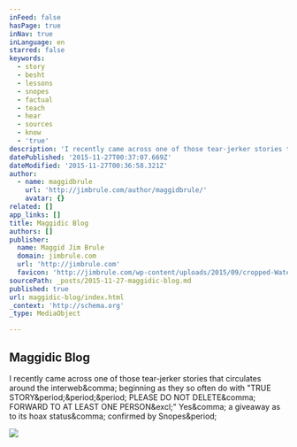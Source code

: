 ```yaml
---
inFeed: false
hasPage: true
inNav: true
inLanguage: en
starred: false
keywords:
  - story
  - besht
  - lessons
  - snopes
  - factual
  - teach
  - hear
  - sources
  - know
  - 'true'
description: 'I recently came across one of those tear-jerker stories that circulates around the interweb, beginning as they so often do with "TRUE STORY... PLEASE DO NOT DELETE, FORWARD TO AT LEAST ONE PERSON!" Yes, a giveaway as to its hoax status, confirmed by Snopes.'
datePublished: '2015-11-27T00:37:07.669Z'
dateModified: '2015-11-27T00:36:58.321Z'
author:
  - name: maggidbrule
    url: 'http://jimbrule.com/author/maggidbrule/'
    avatar: {}
related: []
app_links: []
title: Maggidic Blog
authors: []
publisher:
  name: Maggid Jim Brule
  domain: jimbrule.com
  url: 'http://jimbrule.com'
  favicon: 'http://jimbrule.com/wp-content/uploads/2015/09/cropped-WaterSq.fw_-192x192.png'
sourcePath: _posts/2015-11-27-maggidic-blog.md
published: true
url: maggidic-blog/index.html
_context: 'http://schema.org'
_type: MediaObject

---
```

<article style=""><h1>Maggidic Blog</h1><p>I recently came across one of those tear-jerker stories that circulates around the interweb&amp;comma; beginning as they so often do with "TRUE STORY&amp;period;&amp;period;&amp;period; PLEASE DO NOT DELETE&amp;comma; FORWARD TO AT LEAST ONE PERSON&amp;excl;" Yes&amp;comma; a giveaway as to its hoax status&amp;comma; confirmed by Snopes&amp;period;</p><img src="http://jimbrule.com/wp-content/uploads/2015/09/cropped-WaterSq.fw_-32x32.png" /></article>